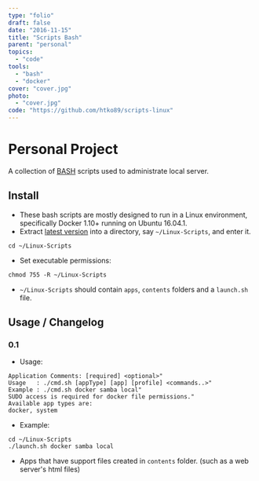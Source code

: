 ```yaml
---
type: "folio"
draft: false
date: "2016-11-15"
title: "Scripts Bash"
parent: "personal"
topics:
  - "code"
tools:
  - "bash"
  - "docker"
cover: "cover.jpg"
photo:
  - "cover.jpg"
code: "https://github.com/htko89/scripts-linux"
---
```

# Personal Project
A collection of [BASH](https://en.wikipedia.org/wiki/Bash_(Unix_shell)) scripts used to administrate local server.

## Install
* These bash scripts are mostly designed to run in a Linux environment, specifically Docker 1.10+ running on Ubuntu 16.04.1.
* Extract [latest version](https://github.com/htko89/Linux-Scripts/releases) into a directory, say `~/Linux-Scripts`, and enter it.
```
cd ~/Linux-Scripts
```
* Set executable permissions:
```
chmod 755 -R ~/Linux-Scripts
```
* `~/Linux-Scripts` should contain `apps`, `contents` folders and a `launch.sh` file.

## Usage / Changelog

### 0.1
* Usage:
```
Application Comments: [required] <optional>"
Usage   : ./cmd.sh [appType] [app] [profile] <commands..>"
Example : ./cmd.sh docker samba local"
SUDO access is required for docker file permissions."
Available app types are:
docker, system
```
* Example:
```
cd ~/Linux-Scripts
./launch.sh docker samba local
```
* Apps that have support files created in `contents` folder. (such as a web server's html files)

